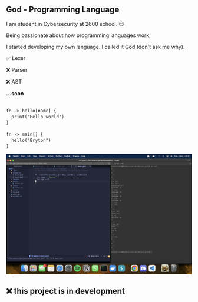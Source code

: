 ## God - Programming Language

I am student in Cybersecurity at 2600 school. 😏

Being passionate about how programming languages work, 

I started developing my own language. I called it God (don't ask me why).


✅  Lexer

❌ Parser

❌ AST

**...soon**



```god

fn -> hello[name] {
  print("Hello world")
}

fn -> main[] {
  hello("Bryton")
}
```


![Tokenization](images/screen1.png)


## ❌ this project is in development
